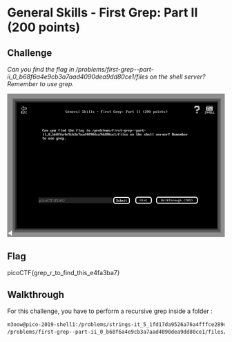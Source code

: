 
# General Skills - First Grep: Part II (200 points)

## Challenge

*Can you find the flag in /problems/first-grep--part-ii_0_b68f6a4e9cb3a7aad4090dea9dd80ce1/files on the shell server? Remember to use grep.*

![Challenge](../images/general_skills_first_grep_part_2_challenge.png)

## Flag

picoCTF{grep_r_to_find_this_e4fa3ba7}

## Walkthrough

For this challenge, you have to perform a recursive grep inside a folder :

```bash
m3oow@pico-2019-shell1:/problems/strings-it_5_1fd17da9526a76a4fffce289dee10fbb$ grep -ri "picoctf{" /problems/first-grep--part-ii_0_b68f6a4e9cb3a7aad4090dea9dd80ce1/files/*
/problems/first-grep--part-ii_0_b68f6a4e9cb3a7aad4090dea9dd80ce1/files/files9/file26:picoCTF{grep_r_to_find_this_e4fa3ba7}
```
